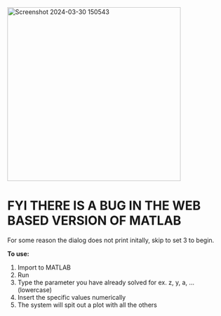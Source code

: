 <img width="395" alt="Screenshot 2024-03-30 150543" src="https://github.com/kiva-mccr/zyabhgParameterCalculator/assets/137964838/865d4be5-ef1b-4060-a475-67df77faa0b4">

# FYI THERE IS A BUG IN THE WEB BASED VERSION OF MATLAB
For some reason the dialog does not print initally, skip to set 3 to begin.

**To use:**
1. Import to MATLAB
2. Run
3. Type the parameter you have already solved for ex. z, y, a, ... (lowercase)
4. Insert the specific values numerically
5. The system will spit out a plot with all the others
